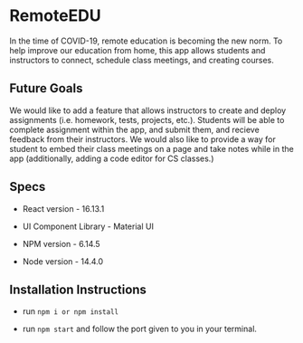 # RemoteEDU

In the time of COVID-19, remote education is becoming the new norm. To help improve our education from home, this app allows students and instructors to connect, schedule class meetings, and creating courses. 

## Future Goals

We would like to add a feature that allows instructors to create and deploy assignments (i.e. homework, tests, projects, etc.). Students will be able to complete assignment within the app, and submit them, and recieve feedback from their instructors. We would also like to provide a way for student to embed their class meetings on a page and take notes while in the app (additionally, adding a code editor for CS classes.)

## Specs

* React version - 16.13.1

* UI Component Library - Material UI

* NPM version - 6.14.5

* Node version - 14.4.0

## Installation Instructions

* run `npm i or npm install`

* run `npm start` and follow the port given to you in your terminal.
